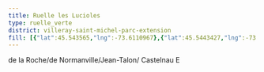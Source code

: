 ```yaml
---
title: Ruelle les Lucioles
type: ruelle_verte
district: villeray-saint-michel-parc-extension
fill: [{"lat":45.543565,"lng":-73.6110967},{"lat":45.5443427,"lng":-73.6127811}]
---
```


de la Roche/de Normanville/Jean-Talon/ Castelnau E
